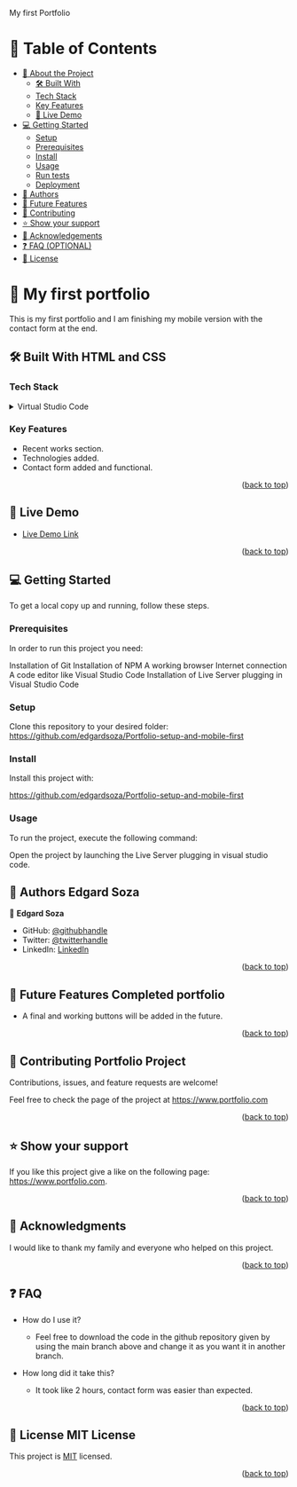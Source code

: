 <a name="readme-top">My first Portfolio</a>

# 📗 Table of Contents

- [📖 About the Project](#about-project)
  - [🛠 Built With](#built-with)
  - [Tech Stack](#tech-stack)
   - [Key Features](#key-features)
  - [🚀 Live Demo](#live-demo)
- [💻 Getting Started](#getting-started)
  - [Setup](#setup)
  - [Prerequisites](#prerequisites)
  - [Install](#install)
  - [Usage](#usage)
  - [Run tests](#run-tests)
  - [Deployment](#triangular_flag_on_post-deployment)
- [👥 Authors](#authors)
- [🔭 Future Features](#future-features)
- [🤝 Contributing](#contributing)
- [⭐️ Show your support](#support)
- [🙏 Acknowledgements](#acknowledgements)
- [❓ FAQ (OPTIONAL)](#faq)
- [📝 License](#license)

<!-- PROJECT DESCRIPTION -->

# 📖 My first portfolio <a name="about-project"></a>

This is my first portfolio and I am finishing my mobile version with the contact form at the end. 

## 🛠 Built With <a name="built-with">HTML and CSS</a>

### Tech Stack <a name="tech-stack"></a>

<details>
  <summary>Virtual Studio Code</summary>
  <ul>
    <li><a href="https://reactjs.org/">HTML and CSS</a></li>
  </ul>
</details>

### Key Features <a name="key-features"></a>

- Recent works section. 
- Technologies added.
-  Contact form added and functional.

<p align="right">(<a href="#readme-top">back to top</a>)</p>

<!-- LIVE DEMO -->

## 🚀 Live Demo <a name="live-demo"></a>

- [Live Demo Link](https://yourdeployedapplicationlink.com)

<p align="right">(<a href="#readme-top">back to top</a>)</p>

<!-- GETTING STARTED -->

## 💻 Getting Started <a name="getting-started"></a>

To get a local copy up and running, follow these steps.

### Prerequisites

In order to run this project you need:

Installation of Git
Installation of NPM
A working browser
Internet connection
A code editor like Visual Studio Code
Installation of Live Server plugging in Visual Studio Code

### Setup

Clone this repository to your desired folder:
https://github.com/edgardsoza/Portfolio-setup-and-mobile-first

### Install

Install this project with:

https://github.com/edgardsoza/Portfolio-setup-and-mobile-first

### Usage

To run the project, execute the following command:

Open the project by launching the Live Server plugging in visual studio code.

## 👥 Authors <a name="authors">Edgard Soza</a>


👤 **Edgard Soza**

- GitHub: [@githubhandle](https://github.com/edgardsoza)
- Twitter: [@twitterhandle](https://twitter.com/soza_edgard)
- LinkedIn: [LinkedIn](https://www.linkedin.com/in/edgard-soza-sobalvarro/)

<p align="right">(<a href="#readme-top">back to top</a>)</p>

## 🔭 Future Features <a name="future-features">Completed portfolio</a>

- A final and working buttons will be added in the future. 

<p align="right">(<a href="#readme-top">back to top</a>)</p>


<!-- CONTRIBUTING -->

## 🤝 Contributing <a name="contributing">Portfolio Project</a>

Contributions, issues, and feature requests are welcome!

Feel free to check the page of the project at https://www.portfolio.com

<p align="right">(<a href="#readme-top">back to top</a>)</p>

<!-- SUPPORT -->

## ⭐️ Show your support <a name="support"></a>

If you like this project give a like on the following page:
https://www.portfolio.com.

<p align="right">(<a href="#readme-top">back to top</a>)</p>

<!-- ACKNOWLEDGEMENTS -->

## 🙏 Acknowledgments <a name="acknowledgements"></a>


I would like to thank my family and everyone who helped on this project.

<p align="right">(<a href="#readme-top">back to top</a>)</p>

<!-- FAQ (optional) -->

## ❓ FAQ <a name="faq"></a>

- How do I use it?

  - Feel free to download the code in the github repository given by using the main branch above and change it as you want it in another branch.

- How long did it take this?

  - It took like 2 hours, contact form was easier than expected. 

<p align="right">(<a href="#readme-top">back to top</a>)</p>

<!-- LICENSE -->

## 📝 License <a name="license">MIT License</a>

This project is <a href="https://github.com/edgardsoza/Portfolio-finish-mobile-version/blob/finishing-desktop-version/LICENSE">MIT</a> licensed.


<p align="right">(<a href="#readme-top">back to top</a>)</p>
